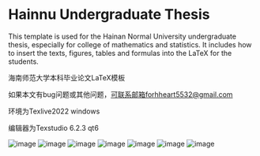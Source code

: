 # Hainnu Undergraduate Thesis
This template is used for the Hainan Normal University undergraduate thesis, especially for college of mathematics and statistics. It includes how to insert the texts, figures, tables and formulas into the LaTeX for the students.

海南师范大学本科毕业论文LaTeX模板

如果本文有bug问题或其他问题，可联系邮箱forhheart5532@gmail.com

环境为Texlive2022 windows

编辑器为Texstudio 6.2.3 qt6

![image](1.封面.png)
![image](2.独创性说明.png)
![image](3.目录.png)
![image](4.摘要.png)
![image](5.正文.png)
![image](6.三线表.png)
![image](7.表格中插入图.png)
